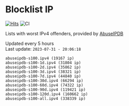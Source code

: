 # Blocklist IP

[![Hits](https://hits.seeyoufarm.com/api/count/incr/badge.svg?url=https%3A%2F%2Fgithub.com%2Fborestad%2Fblocklist-ip%2F&count_bg=%2379C83D&title_bg=%23555555&icon=&icon_color=%23E7E7E7&title=hits&edge_flat=false)](https://hits.seeyoufarm.com)  ![CI](https://img.shields.io/github/workflow/status/borestad/blocklist-ip/CI?style=flat-square)

Lists with worst IPv4 offenders, provided by [AbuseIPDB](https://www.abuseipdb.com/)

<!-- FOOTER-PLACEHOLDER -->
Updated every 5 hours<br>
Last update: `2023-07-31 - 20:06:18`
```
abuseipdb-s100.ipv4 (19167 ip)
abuseipdb-s100-1d.ipv4 (31804 ip)
abuseipdb-s100-2d.ipv4 (35862 ip)
abuseipdb-s100-3d.ipv4 (38321 ip)
abuseipdb-s100-7d.ipv4 (44840 ip)
abuseipdb-s100-30d.ipv4 (66294 ip)
abuseipdb-s100-60d.ipv4 (74322 ip)
abuseipdb-s100-90d.ipv4 (119421 ip)
abuseipdb-s100-120d.ipv4 (160662 ip)
abuseipdb-s100-all.ipv4 (338339 ip)
```
